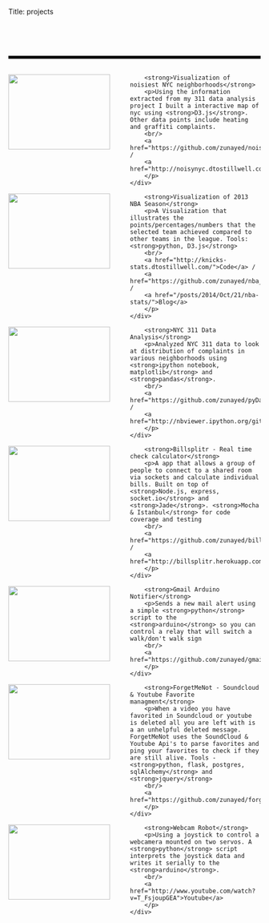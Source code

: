 Title: projects


<div class="grid-container" style="margin: 80px 0; border-top: 6px solid black;">
<br/>
<div class="project">
<div class="grid-100">
    <div class="project-text">
        <img src="/images/projects/noisynyc.jpg" height="150" width="203" align="left" style="margin-right: 40px;" />

        <strong>Visualization of noisiest NYC neighborhoods</strong>
        <p>Using the information extracted from my 311 data analysis project I built a interactive map of nyc using <strong>D3.js</strong>. Other data points include heating and graffiti complaints.
        <br/>
        <a href="https://github.com/zunayed/noisyNYC">Code</a> /
        <a href="http://noisynyc.dtostillwell.com">Demo</a> 
        </p>
    </div>
</div>
</div>

<div class="project">
<div class="grid-100">
    <div class="project-text">
        <img src="/images/projects/nba_stats.png" height="150" width="203" align="left" style="margin-right: 40px;" />

        <strong>Visualization of 2013 NBA Season</strong>
        <p>A Visualization that illustrates the points/percentages/numbers that the selected team achieved compared to other teams in the league. Tools: <strong>python, D3.js</strong> 
        <br/>
        <a href="http://knicks-stats.dtostillwell.com/">Code</a> /
        <a href="https://github.com/zunayed/nba_stats">Demo</a> /
        <a href="/posts/2014/Oct/21/nba-stats/">Blog</a> 
        </p>
    </div>
</div>
</div>

<div class="project">
<div class="grid-100">
    <div class="project-text">
        <img src="/images/projects/311_analysis.png" height="150" width="203" align="left" style="margin-right: 40px;"/>

        <strong>NYC 311 Data Analysis</strong>
        <p>Analyzed NYC 311 data to look at distribution of complaints in various neighborhoods using <strong>ipython notebook, matplotlib</strong> and <strong>pandas</strong>.
        <br/>
        <a href="https://github.com/zunayed/pyDataAnalysis">Code</a> /
        <a href="http://nbviewer.ipython.org/github/zunayed/pyDataAnalysis/blob/2b49240c0247c684b58b41c01228f1308d793c68/Noisy%20Neighborhoods%20in%20NYC.ipynb">Demo</a> 
        </p>
    </div>
</div>
</div>

<div class="project">
<div class="grid-100">
    <div class="project-text">
        <img src="/images/projects/billsplitr.png" height="150" width="203" align="left" style="margin-right: 40px;"/>

        <strong>Billsplitr - Real time check calculator</strong>
        <p>A app that allows a group of people to connect to a shared room via sockets and calculate individual bills. Built on top of <strong>Node.js, express, socket.io</strong> and <strong>Jade</strong>. <strong>Mocha & Istanbul</strong> for code coverage and testing
        <br/>
        <a href="https://github.com/zunayed/billsplitr">Code</a> /
        <a href="http://billsplitr.herokuapp.com/">Demo</a> 
        </p>
    </div>
</div>
</div>

<div class="project">
<div class="grid-100">
    <div class="project-text">
        <img src="/images/projects/gmail_notifier.jpeg" height="150" width="203" align="left" style="margin-right: 40px;"/>

        <strong>Gmail Arduino Notifier</strong>
        <p>Sends a new mail alert using a simple <strong>python</strong> script to the <strong>arduino</strong> so you can control a relay that will switch a walk/don't walk sign
        <br/>
        <a href="https://github.com/zunayed/gmail_arduino_notifier">Code</a> 
        </p>
    </div>
</div>
</div>

<div class="project">
<div class="grid-100">
    <div class="project-text">
        <img src="/images/projects/forgetmenot.png" height="150" width="203" align="left" style="margin-right: 40px;"/>

        <strong>ForgetMeNot - Soundcloud & Youtube Favorite managment</strong>
        <p>When a video you have favorited in Soundcloud or youtube is deleted all you are left with is a an unhelpful deleted message. ForgetMeNot uses the SoundCloud & Youtube Api's to parse favorites and ping your favorites to check if they are still alive. Tools - <strong>python, flask, postgres, sqlAlchemy</strong> and <strong>jquery</strong>
        <br/>
        <a href="https://github.com/zunayed/forgetmenot">Code</a> 
        </p>
    </div>
</div>
</div>

<div class="project">
<div class="grid-100">
    <div class="project-text">
        <img src="/images/projects/webcamrobot.jpg" height="150" width="203" align="left" style="margin-right: 40px;"/>

        <strong>Webcam Robot</strong>
        <p>Using a joystick to control a webcamera mounted on two servos. A <strong>python</strong> script interprets the joystick data and writes it serially to the <strong>arduino</strong>. 
        <br/>
        <a href="http://www.youtube.com/watch?v=T_FsjoupGEA">Youtube</a> 
        </p>
    </div>
</div>
</div>

</div>
